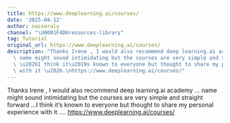 ```yaml
---
title: https://www.deeplearning.ai/courses/
date: '2025-04-12'
author: nasseraly
channel: "\U0001F4D6resources-library"
tag: Tutorial
original_url: https://www.deeplearning.ai/courses/
description: "Thanks Irene , I would also recommend deep learning.ai academy \u2026\
  \ name might sound intimidating but the courses are very simple and straight forward\
  \ \u2026I think it\u2019s known to everyone but thought to share my personal experience\
  \ with it \u2026.\nhttps://www.deeplearning.ai/courses/"
---
```


Thanks Irene , I would also recommend deep learning.ai academy … name might sound intimidating but the courses are very simple and straight forward …I think it’s known to everyone but thought to share my personal experience with it ….
https://www.deeplearning.ai/courses/